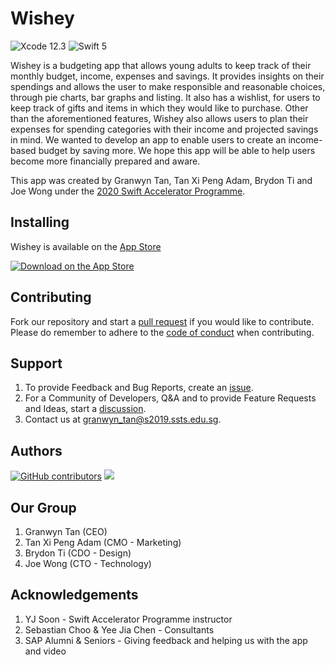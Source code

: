 # Wishey
![Xcode 12.3](http://img.shields.io/badge/Xcode-12.3-blue.svg?style=flat-square) ![Swift 5](http://img.shields.io/badge/Swift-5-orange.svg?style=flat-square)
<br>

Wishey is a budgeting app that allows young adults to keep track of their monthly budget, income, expenses and savings. It provides insights on their spendings and allows the user to make responsible and reasonable choices, through pie charts, bar graphs and listing. It also has a wishlist, for users to keep track of gifts and items in which they would like to purchase. Other than the aforementioned features, Wishey also allows users to plan their expenses for spending categories with their income and projected savings in mind. We wanted to develop an app to enable users to create an income-based budget by saving more. We hope this app will be able to help users become more financially prepared and aware.

This app was created by Granwyn Tan, Tan Xi Peng Adam, Brydon Ti and Joe Wong under the [2020 Swift Accelerator Programme](https://www.swiftinsg.org/). 

## Installing
Wishey is available on the [App Store](https://tk.sg/sis20-wishey)
<br>

[![Download on the App Store](https://upload.wikimedia.org/wikipedia/commons/3/3c/Download_on_the_App_Store_Badge.svg)](https://tk.sg/sis20-wishey)

## Contributing
Fork our repository and start a [pull request](https://github.com/swiftaccelerator2020/Wishey/pulls) if you would like to contribute.
<br>
Please do remember to adhere to the [code of conduct](CODE_OF_CONDUCT) when contributing.

## Support
1. To provide Feedback and Bug Reports, create an [issue](https://github.com/swiftaccelerator2020/Wishey/issues).
2. For a Community of Developers, Q&A and to provide Feature Requests and Ideas, start a [discussion](https://github.com/swiftaccelerator2020/Wishey/issues).
3. Contact us at [granwyn_tan@s2019.ssts.edu.sg](granwyn_tan@s2019.ssts.edu.sg).

## Authors
[![GitHub contributors](https://img.shields.io/github/contributors/swiftaccelerator2020/Wishey?style=flat-square)](https://github.com/swiftaccelerator2020/Wishey/graphs/contributors)
<a href="https://github.com/swiftaccelerator2020/Wishey/graphs/contributors">
  <img src="https://contributors-img.web.app/image?repo=swiftaccelerator2020/Wishey" />
</a>

## Our Group
1. Granwyn Tan (CEO)
2. Tan Xi Peng Adam (CMO - Marketing)
3. Brydon Ti (CDO - Design)
4. Joe Wong (CTO - Technology)

## Acknowledgements
1. YJ Soon - Swift Accelerator Programme instructor
2. Sebastian Choo & Yee Jia Chen - Consultants
3. SAP Alumni & Seniors - Giving feedback and helping us with the app and video
